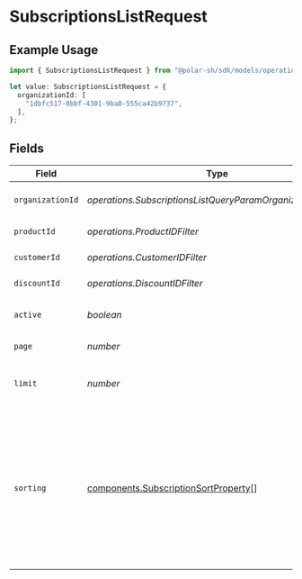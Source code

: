 # SubscriptionsListRequest

## Example Usage

```typescript
import { SubscriptionsListRequest } from "@polar-sh/sdk/models/operations/subscriptionslist.js";

let value: SubscriptionsListRequest = {
  organizationId: [
    "1dbfc517-0bbf-4301-9ba8-555ca42b9737",
  ],
};
```

## Fields

| Field                                                                                                                                                                   | Type                                                                                                                                                                    | Required                                                                                                                                                                | Description                                                                                                                                                             |
| ----------------------------------------------------------------------------------------------------------------------------------------------------------------------- | ----------------------------------------------------------------------------------------------------------------------------------------------------------------------- | ----------------------------------------------------------------------------------------------------------------------------------------------------------------------- | ----------------------------------------------------------------------------------------------------------------------------------------------------------------------- |
| `organizationId`                                                                                                                                                        | *operations.SubscriptionsListQueryParamOrganizationIDFilter*                                                                                                            | :heavy_minus_sign:                                                                                                                                                      | Filter by organization ID.                                                                                                                                              |
| `productId`                                                                                                                                                             | *operations.ProductIDFilter*                                                                                                                                            | :heavy_minus_sign:                                                                                                                                                      | Filter by product ID.                                                                                                                                                   |
| `customerId`                                                                                                                                                            | *operations.CustomerIDFilter*                                                                                                                                           | :heavy_minus_sign:                                                                                                                                                      | Filter by customer ID.                                                                                                                                                  |
| `discountId`                                                                                                                                                            | *operations.DiscountIDFilter*                                                                                                                                           | :heavy_minus_sign:                                                                                                                                                      | Filter by discount ID.                                                                                                                                                  |
| `active`                                                                                                                                                                | *boolean*                                                                                                                                                               | :heavy_minus_sign:                                                                                                                                                      | Filter by active or inactive subscription.                                                                                                                              |
| `page`                                                                                                                                                                  | *number*                                                                                                                                                                | :heavy_minus_sign:                                                                                                                                                      | Page number, defaults to 1.                                                                                                                                             |
| `limit`                                                                                                                                                                 | *number*                                                                                                                                                                | :heavy_minus_sign:                                                                                                                                                      | Size of a page, defaults to 10. Maximum is 100.                                                                                                                         |
| `sorting`                                                                                                                                                               | [components.SubscriptionSortProperty](../../models/components/subscriptionsortproperty.md)[]                                                                            | :heavy_minus_sign:                                                                                                                                                      | Sorting criterion. Several criteria can be used simultaneously and will be applied in order. Add a minus sign `-` before the criteria name to sort by descending order. |